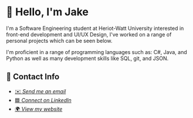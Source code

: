 

# 👋 Hello, I'm Jake

I'm a Software Engineering student at Heriot-Watt University
interested in front-end development and UI/UX Design, I've worked on a range of personal projects which can be seen below.

I'm proficient in a range of programming languages such as: C#, Java, and Python as well as many development skills like SQL, git, and JSON.

## 💬 Contact Info
- <a href = "mailto:jakecallcut123@gmail.com">✉️ *Send me an email*</a>
- <a href = "https://www.linkedin.com/in/jake-callcut-958767277/">🟦 *Connect on LinkedIn*</a>
- <a href = "https://www.linkedin.com/in/jake-callcut-958767277/">🌍 *View my website*</a>
